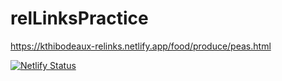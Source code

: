 # relLinksPractice


https://kthibodeaux-relinks.netlify.app/food/produce/peas.html


[![Netlify Status](https://api.netlify.com/api/v1/badges/520c165d-6b9f-4222-8d41-471eaec6c578/deploy-status)](https://app.netlify.com/sites/kthibodeaux-relinks/deploys)
